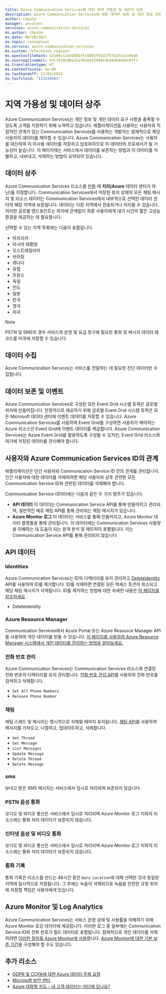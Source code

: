 ```yaml
---
title: Azure Communication Services에 대한 지역 가용성 및 데이터 보존
description: Azure Communication Services에 대한 데이터 보존 및 개인 정보 관련 문제에 대해 알아봅니다.
author: chpalm
manager: anvalent
services: azure-communication-services
ms.author: chpalm
ms.date: 06/30/2021
ms.topic: conceptual
ms.service: azure-communication-services
ms.custom: references_regions
ms.openlocfilehash: b2a09c1cb4185bffc8891f91d37572afcaca9146
ms.sourcegitcommit: 93c7420c00141af83ed3294923b4826dd4dc6ff2
ms.translationtype: HT
ms.contentlocale: ko-KR
ms.lasthandoff: 12/02/2021
ms.locfileid: "133434561"
---
```

# <a name="region-availability-and-data-residency"></a>지역 가용성 및 데이터 상주

Azure Communication Services는 개인 정보 및 개인 데이터 요구 사항을 충족할 수 있도록 고객을 지원하기 위해 노력하고 있습니다. 애플리케이션을 사용하는 사용자와 직접적인 관계가 있는 Communication Services를 사용하는 개발자는 잠재적으로 해당 사용자의 데이터를 제어할 수 있습니다. Azure Communication Services는 사용자를 대신하여 이 미사용 데이터를 저장하고 암호화하므로 이 데이터의 프로세서가 될 가능성이 높습니다. 이 페이지에는 서비스에서 데이터를 보존하는 방법과 이 데이터를 식별하고, 내보내고, 삭제하는 방법이 요약되어 있습니다.

## <a name="data-residency"></a>데이터 상주

Azure Communication Services 리소스를 [만들](../quickstarts/create-communication-resource.md) 때 **지리(Azure** 데이터 센터가 아닌)를 지정합니다. Communication Services에서 저장한 휴지 상태의 모든 채팅 메시지 및 리소스 데이터는 Communication Services에서 내부적으로 선택한 데이터 센터의 해당 지역에 보존됩니다. 데이터는 다른 지역에서 전송되거나 처리될 수 있습니다. 이러한 글로벌 엔드포인트는 위치에 관계없이 최종 사용자에게 대기 시간이 짧은 고성능 환경을 제공하는 데 필요합니다.

선택할 수 있는 지역 목록에는 다음이 포함됩니다.
- 아프리카
- 아시아 태평양
- 오스트레일리아
- 브라질
- 캐나다
- 유럽
- 프랑스
- 독일
- 인도
- 일본
- 한국
- 영국
- 미국

> [!NOTE]
> PSTN 및 SMS의 경우 서비스의 운영 및 요금 청구에 필요한 통화 및 메시지 데이터 레코드를 미국에 저장할 수 있습니다.

## <a name="data-collection"></a>데이터 수집

Azure Communication Services는 서비스를 전달하는 데 필요한 진단 데이터만 수집합니다. 

## <a name="data-residency-and-events"></a>데이터 보존 및 이벤트

Azure Communication Services로 구성된 모든 Event Grid 시스템 토픽은 글로벌 위치에 만들어집니다. 안정적으로 제공하기 위해 글로벌 Event Grid 시스템 토픽은 모든 Microsoft 데이터 센터에 이벤트 데이터를 저장할 수 있습니다. Azure Communication Services를 사용하여 Event Grid를 구성하면 사용자가 제어하는 Azure 리소스인 Event Grid에 이벤트 데이터를 제공합니다. Azure Communication Services는 Azure Event Grid를 활용하도록 구성될 수 있지만, Event Grid 리소스와 여기에 저장된 데이터를 관리해야 합니다.

## <a name="relating-humans-to-azure-communication-services-identities"></a>사용자와 Azure Communication Services ID의 관계

애플리케이션은 인간 사용자와 Communication Service ID 간의 관계를 관리합니다. 인간 사용자에 대한 데이터를 삭제하려면 해당 사용자와 상호 관련된 모든 Communication Service ID와 관련된 데이터를 삭제해야 합니다.

Communication Service 데이터에는 다음과 같은 두 가지 범주가 있습니다.
- **API 데이터** 이 데이터는 Communication Service API를 통해 만들어지고 관리되며, 일반적인 예로 채팅 API를 통해 관리되는 채팅 메시지가 있습니다.
- **Azure Monitor 로그** 이 데이터는 서비스를 통해 만들어지고, Azure Monitor 데이터 플랫폼을 통해 관리됩니다. 이 데이터에는 Communication Services 사용량을 이해하는 데 도움이 되는 원격 분석 및 메트릭이 포함됩니다. 이는 Communication Service API를 통해 관리되지 않습니다.

## <a name="api-data"></a>API 데이터

### <a name="identities"></a>Identities

Azure Communication Services는 ID의 디렉터리를 유지 관리하고 [DeleteIdentity](/rest/api/communication/communicationidentity/communication-identity/delete) API를 사용하여 ID를 제거합니다. ID를 삭제하면 연결된 모든 액세스 토큰이 취소되고 해당 채팅 메시지가 삭제됩니다. ID를 제거하는 방법에 대한 자세한 내용은 [이 페이지를 참조하세요](../quickstarts/access-tokens.md).

- DeleteIdentity

### <a name="azure-resource-manager"></a>Azure Resource Manager

Communication Services에서 Azure Portal 또는 Azure Resource Manager API를 사용하여 개인 데이터를 만들 수 있습니다. [이 페이지를 사용하여 Azure Resource Manager 시스템에서 개인 데이터를 관리하는 방법을 알아보세요.](../../azure-resource-manager/management/resource-manager-personal-data.md)

### <a name="telephone-number-management"></a>전화 번호 관리

Azure Communication Services는 Communication Services 리소스와 연결된 전화 번호의 디렉터리를 유지 관리합니다. [전화 번호 관리 API](/rest/api/communication/phonenumbers)를 사용하여 전화 번호를 검색하고 삭제합니다.

- `Get All Phone Numbers`
- `Release Phone Number`

### <a name="chat"></a>채팅

채팅 스레드 및 메시지는 명시적으로 삭제될 때까지 유지됩니다. [채팅 API](/rest/api/communication/chat/chatthread)를 사용하여 메시지를 가져오고, 나열하고, 업데이트하고, 삭제합니다.

- `Get Thread`
- `Get Message`
- `List Messages`
- `Update Message`
- `Delete Thread`
- `Delete Message`

### <a name="sms"></a>sms

보내고 받은 SMS 메시지는 서비스에서 임시로 처리되며 보존되지 않습니다.

### <a name="pstn-voice-calling"></a>PSTN 음성 통화

오디오 및 비디오 통신은 서비스에서 임시로 처리되며 Azure Monitor 로그 이외의 리소스에는 통화 처리 데이터가 보존되지 않습니다.

### <a name="internet-voice-and-video-calling"></a>인터넷 음성 및 비디오 통화

오디오 및 비디오 통신은 서비스에서 임시로 처리되며 Azure Monitor 로그 이외의 리소스에는 통화 처리 데이터가 보존되지 않습니다.

### <a name="call-recording"></a>통화 기록

통화 기록은 리소스를 만드는 48시간 동안 ```Data Location```에 대해 선택한 것과 동일한 지역에 일시적으로 저장됩니다. 그 후에는 녹음이 삭제되므로 녹음을 안전한 규정 위치에 저장할 책임은 사용자에게 있습니다.

## <a name="azure-monitor-and-log-analytics"></a>Azure Monitor 및 Log Analytics

Azure Communication Services는 서비스 운영 상태 및 사용률을 이해하기 위해 Azure Monitor 로깅 데이터에 제공됩니다. 이러한 로그 중 일부에는 Communication Service ID와 전화 번호가 필드 데이터로 포함됩니다. 잠재적으로 개인 데이터를 삭제하려면 [이러한 절차를 Azure Monitor에 사용](../../azure-monitor/logs/personal-data-mgmt.md)합니다. [Azure Monitor에 대한 기본 보존 기간](../../azure-monitor/logs/manage-cost-storage.md)을 구성해야 할 수도 있습니다.

## <a name="additional-resources"></a>추가 리소스

- [GDPR 및 CCPA에 대한 Azure 데이터 주체 요청](/microsoft-365/compliance/gdpr-dsr-azure)
- [Microsoft 보안 센터](https://www.microsoft.com/trust-center/privacy/data-location)
- [Azure 대화형 지도 - 내 고객 데이터는 어디에 있나요?](https://azuredatacentermap.azurewebsites.net/)
